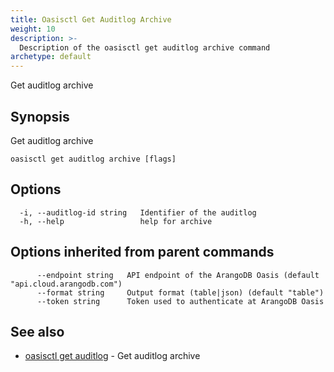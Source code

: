 ```yaml
---
title: Oasisctl Get Auditlog Archive
weight: 10
description: >-
  Description of the oasisctl get auditlog archive command
archetype: default
---
```

Get auditlog archive

## Synopsis

Get auditlog archive

```
oasisctl get auditlog archive [flags]
```

## Options

```
  -i, --auditlog-id string   Identifier of the auditlog
  -h, --help                 help for archive
```

## Options inherited from parent commands

```
      --endpoint string   API endpoint of the ArangoDB Oasis (default "api.cloud.arangodb.com")
      --format string     Output format (table|json) (default "table")
      --token string      Token used to authenticate at ArangoDB Oasis
```

## See also

* [oasisctl get auditlog](get-audit-log.md)	 - Get auditlog archive

